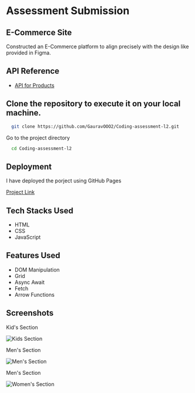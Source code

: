 
# Assessment Submission

## E-Commerce Site

Constructed an E-Commerce platform to align precisely with the design like provided in Figma.


## API Reference






 - [API for Products](https://cdn.shopify.com/s/files/1/0564/3685/0790/files/multiProduct.json)

## Clone the repository to execute it on your local machine.


```bash
  git clone https://github.com/GauravOOO2/Coding-assessment-l2.git
```

Go to the project directory

```bash
  cd Coding-assessment-l2
```


## Deployment

I have deployed the porject using GitHub Pages

[Project Link](https://gauravooo2.github.io/Coding-assessment-l2/)


## Tech Stacks Used

- HTML
- CSS
- JavaScript


## Features Used

- DOM Manipulation
- Grid 
- Async Await 
- Fetch
- Arrow Functions












## Screenshots

Kid's Section

![Kids Section](https://gauravooo2.github.io/Gaurav_portfolio/assets/img/Assessment1.png)

Men's Section

![Men's Section](https://gauravooo2.github.io/Gaurav_portfolio/assets/img/Assessment2.png)

Men's Section

![Women's Section](https://gauravooo2.github.io/Gaurav_portfolio/assets/img/Assessment2.png)







